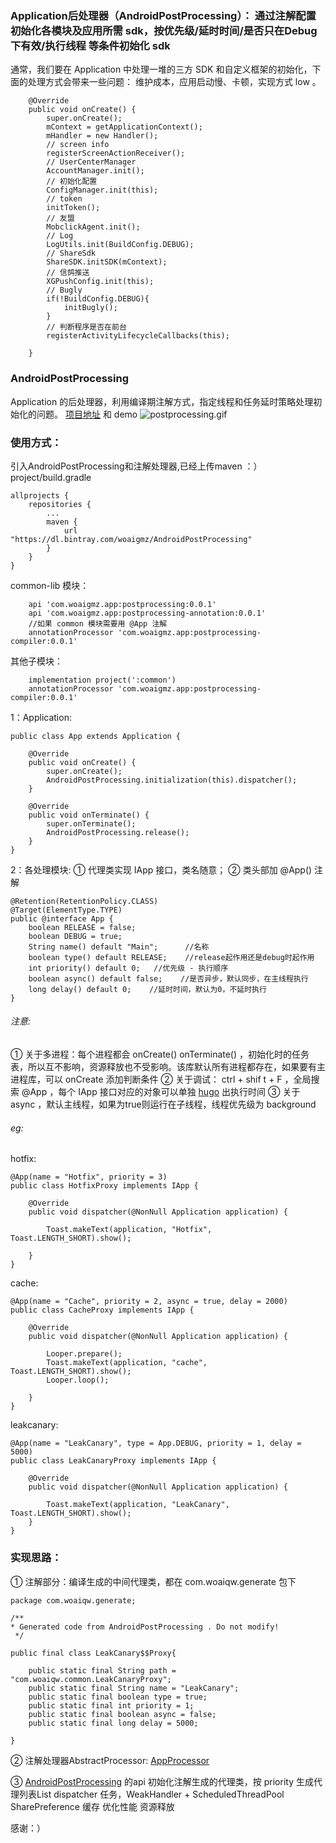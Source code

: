 ### Application后处理器（AndroidPostProcessing）： 通过注解配置初始化各模块及应用所需 sdk，按优先级/延时时间/是否只在Debug下有效/执行线程  等条件初始化 sdk

通常，我们要在 Application 中处理一堆的三方 SDK 和自定义框架的初始化，下面的处理方式会带来一些问题：
维护成本，应用启动慢、卡顿，实现方式 low 。
```
    @Override
    public void onCreate() {
        super.onCreate();
        mContext = getApplicationContext();
        mHandler = new Handler();
        // screen info
        registerScreenActionReceiver();
        // UserCenterManager
        AccountManager.init();
        // 初始化配置
        ConfigManager.init(this);
        // token
        initToken();
        // 友盟
        MobclickAgent.init();
        // Log
        LogUtils.init(BuildConfig.DEBUG);
        // ShareSdk
        ShareSDK.initSDK(mContext);
        // 信鸽推送
        XGPushConfig.init(this);
        // Bugly
        if(!BuildConfig.DEBUG){
            initBugly();
        }
        // 判断程序是否在前台
        registerActivityLifecycleCallbacks(this);

    }
```
### AndroidPostProcessing
Application 的后处理器，利用编译期注解方式，指定线程和任务延时策略处理初始化的问题。
[项目地址](https://github.com/woaigmz/AndroidPostProcessing) 和 demo
![postprocessing.gif](https://upload-images.jianshu.io/upload_images/8886407-d1cfae4b1bc48b39.gif?imageMogr2/auto-orient/strip)

### 使用方式：
引入AndroidPostProcessing和注解处理器,已经上传maven ：）
project/build.gradle
```
allprojects {
    repositories {
        ...
        maven {
            url  "https://dl.bintray.com/woaigmz/AndroidPostProcessing"
        }
    }
}
```
common-lib 模块：
```
    api 'com.woaigmz.app:postprocessing:0.0.1'
    api 'com.woaigmz.app:postprocessing-annotation:0.0.1'
    //如果 common 模块需要用 @App 注解
    annotationProcessor 'com.woaigmz.app:postprocessing-compiler:0.0.1'
```
其他子模块：
```
    implementation project(':common')
    annotationProcessor 'com.woaigmz.app:postprocessing-compiler:0.0.1'
```

1：Application:
```
public class App extends Application {

    @Override
    public void onCreate() {
        super.onCreate();
        AndroidPostProcessing.initialization(this).dispatcher();
    }

    @Override
    public void onTerminate() {
        super.onTerminate();
        AndroidPostProcessing.release();
    }
}
```
2：各处理模块:
① 代理类实现 IApp 接口，类名随意；
② 类头部加 @App() 注解
```
@Retention(RetentionPolicy.CLASS)
@Target(ElementType.TYPE)
public @interface App {
    boolean RELEASE = false;
    boolean DEBUG = true;
    String name() default "Main";      //名称
    boolean type() default RELEASE;    //release起作用还是debug时起作用
    int priority() default 0;   //优先级 - 执行顺序
    boolean async() default false;    //是否异步，默认同步，在主线程执行
    long delay() default 0;    //延时时间，默认为0，不延时执行
}
```
###### 注意:
① 关于多进程：每个进程都会 onCreate()  onTerminate() ，初始化时的任务表，所以互不影响，资源释放也不受影响。该库默认所有进程都存在，如果要有主进程库，可以 onCreate 添加判断条件
② 关于调试： ctrl + shif t + F ，全局搜索 @App ，每个 IApp 接口对应的对象可以单独 [hugo](https://github.com/JakeWharton/hugo) 出执行时间
③ 关于 async ，默认主线程，如果为true则运行在子线程，线程优先级为 background
###### eg:
hotfix:
```
@App(name = "Hotfix", priority = 3)
public class HotfixProxy implements IApp {

    @Override
    public void dispatcher(@NonNull Application application) {

        Toast.makeText(application, "Hotfix", Toast.LENGTH_SHORT).show();

    }
}
```
cache:
```
@App(name = "Cache", priority = 2, async = true, delay = 2000)
public class CacheProxy implements IApp {

    @Override
    public void dispatcher(@NonNull Application application) {

        Looper.prepare();
        Toast.makeText(application, "cache", Toast.LENGTH_SHORT).show();
        Looper.loop();

    }
}
```
leakcanary:
```
@App(name = "LeakCanary", type = App.DEBUG, priority = 1, delay = 5000)
public class LeakCanaryProxy implements IApp {

    @Override
    public void dispatcher(@NonNull Application application) {

        Toast.makeText(application, "LeakCanary", Toast.LENGTH_SHORT).show();
    }
}
```

### 实现思路：
① 注解部分：编译生成的中间代理类，都在 com.woaiqw.generate 包下
```
package com.woaiqw.generate;

/**
* Generated code from AndroidPostProcessing . Do not modify!
 */

public final class LeakCanary$$Proxy{

    public static final String path = "com.woaiqw.common.LeakCanaryProxy";
    public static final String name = "LeakCanary";
    public static final boolean type = true;
    public static final int priority = 1;
    public static final boolean async = false;
    public static final long delay = 5000;

}
```
② 注解处理器AbstractProcessor:
[AppProcessor](https://github.com/woaigmz/AndroidPostProcessing/blob/master/postprocessing-compiler/src/main/java/com/woaiqw/appcompiler/AppProcessor.java)

③ [AndroidPostProcessing](https://github.com/woaigmz/AndroidPostProcessing/blob/master/postprocessing/src/main/java/com/woaiqw/postprocessing/AndroidPostProcessing.java) 的api
  初始化注解生成的代理类，按 priority 生成代理列表List<AppDelegate>
  dispatcher 任务，WeakHandler + ScheduledThreadPool
  SharePreference 缓存 优化性能
  资源释放

感谢：）

